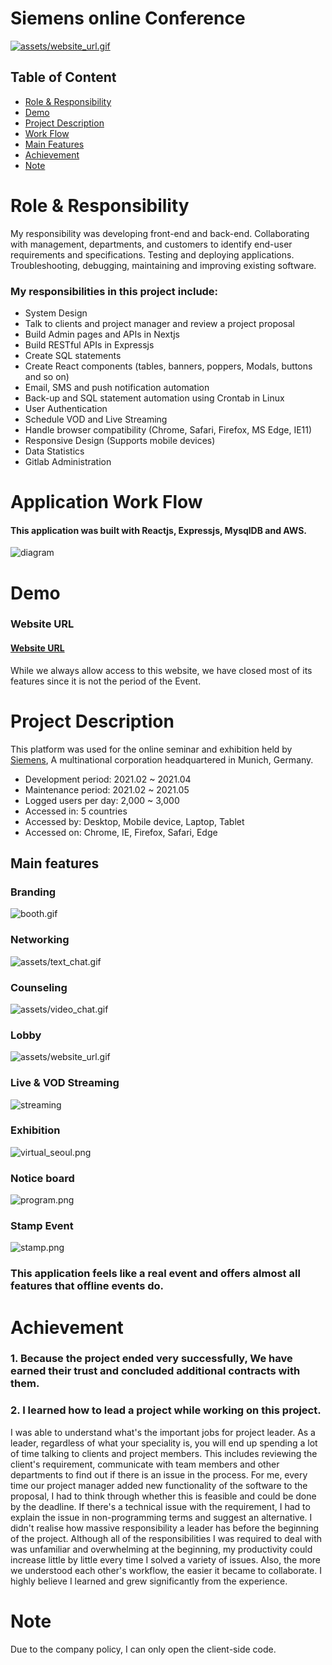 # Siemens online Conference

[![assets/website_url.gif](assets/website_url.gif)](https://siemens-evavconference.govent.io/)

## Table of Content

- [Role & Responsibility](#Role--Responsibility)
- [Demo](#Demo)
- [Project Description](#Project-Description)
- [Work Flow](#Application-Work-Flow)
- [Main Features](#Main-features)
- [Achievement](#Achievement)
- [Note](#note)

# Role & Responsibility

My responsibility was developing front-end and back-end. Collaborating with management, departments, and customers to identify end-user requirements and specifications. Testing and deploying applications. Troubleshooting, debugging, maintaining and improving existing software.

### My responsibilities in this project include:

- System Design
- Talk to clients and project manager and review a project proposal
- Build Admin pages and APIs in Nextjs
- Build RESTful APIs in Expressjs
- Create SQL statements
- Create React components (tables, banners, poppers, Modals, buttons and so on)
- Email, SMS and push notification automation
- Back-up and SQL statement automation using Crontab in Linux
- User Authentication
- Schedule VOD and Live Streaming
- Handle browser compatibility (Chrome, Safari, Firefox, MS Edge, IE11)
- Responsive Design (Supports mobile devices)
- Data Statistics
- Gitlab Administration

# Application Work Flow

#### This application was built with Reactjs, Expressjs, MysqlDB and AWS.

![diagram](assets/diagram.png)

# Demo

### Website URL

#### [Website URL](https://siemens-evavconference.govent.io/)

While we always allow access to this website, we have closed most of its features since it is not the period of the Event.

# Project Description

This platform was used for the online seminar and exhibition held by [Siemens](https://www.siemens.com/global/en.html), A multinational corporation headquartered in Munich, Germany.

- Development period: 2021.02 ~ 2021.04
- Maintenance period: 2021.02 ~ 2021.05
- Logged users per day: 2,000 ~ 3,000
- Accessed in: 5 countries
- Accessed by: Desktop, Mobile device, Laptop, Tablet
- Accessed on: Chrome, IE, Firefox, Safari, Edge

## Main features

### Branding

![booth.gif](assets/booth.gif)

### Networking

![assets/text_chat.gif](assets/text_chat.gif)

### Counseling

![assets/video_chat.gif](assets/video_chat.gif)

### Lobby

![assets/website_url.gif](assets/website_url.gif)

### Live & VOD Streaming

![streaming](assets/live_streaming.gif)

### Exhibition

![virtual_seoul.png](assets/exhibition.png)

### Notice board

![program.png](assets/program.png)

### Stamp Event

![stamp.png](assets/stamp.png)

### This application feels like a real event and offers almost all features that offline events do.

# Achievement

### 1. Because the project ended very successfully, We have earned their trust and concluded additional contracts with them.

### 2. I learned how to lead a project while working on this project.

I was able to understand what's the important jobs for project leader. As a leader, regardless of what your speciality is, you will end up spending a lot of time talking to clients and project members. This includes reviewing the client's requirement, communicate with team members and other departments to find out if there is an issue in the process. For me, every time our project manager added new functionality of the software to the proposal, I had to think through whether this is feasible and could be done by the deadline. If there's a technical issue with the requirement, I had to explain the issue in non-programming terms and suggest an alternative. I didn't realise how massive responsibility a leader has before the beginning of the project. Although all of the responsibilities I was required to deal with was unfamiliar and overwhelming at the beginning, my productivity could increase little by little every time I solved a variety of issues. Also, the more we understood each other's workflow, the easier it became to collaborate. I highly believe I learned and grew significantly from the experience.

# Note

Due to the company policy, I can only open the client-side code.

